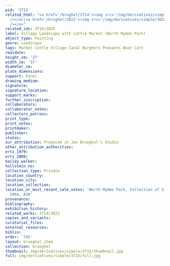 ```yaml
---
pid: '3715'
related_html: "<a href='/brughel/3714'><img src='/img/derivatives/simple/3714/thumbnail.jpg'
  /></a>|<a href='/brughel/3022'><img src='/img/derivatives/simple/3022/thumbnail.jpg'
  /></a>"
related_ids: 3714|3022
label: Village Landscape with Cattle Market (North Mymms Park)
object_type: Painting
genre: Landscape
tags: Market Cattle Village Canal Burghers Peasants Boat Cart
realdate: 
height_cm: '27'
width_cm: '37'
diameter_cm: 
plate_dimensions: 
support: Panel
drawing_medium: 
signature: 
signature_location: 
support_marks: 
further_inscription: 
collaborators: 
collaborator_notes: 
collectors_patrons: 
print_type: 
print_notes: 
printmaker: 
publisher: 
states: 
our_attribution: Produced in Jan Brueghel's Studio
other_attribution_authorities: 
ertz_1979: 
ertz_2008: 
bailey_walker: 
hollstein_no: 
collection_type: Private
location_country: 
location_city: 
location_collection: 
location_or_most_recent_sale_notes: 'North Mymms Park, Collection of Sir George Burns,
  1964, #10'
provenance: 
bibliography: 
exhibition_history: 
related_works: 3714|3022
copies_and_variants: 
curatorial_files: 
external_resources: 
biblio: 
order: '745'
layout: brueghel_item
collection: brueghel
thumbnail: img/derivatives/simple/3715/thumbnail.jpg
full: img/derivatives/simple/3715/full.jpg
---
```

